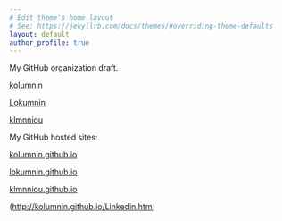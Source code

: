 ```yaml
---
# Edit theme's home layout
# See: https://jekyllrb.com/docs/themes/#overriding-theme-defaults
layout: default
author_profile: true
---
```

My GitHub organization draft.

[kolumnin](https://github.com/kolumnin)

[Lokumnin](https://github.com/lokumnin)

[klmnniou](https://github.com/klmnniou)

My GitHub hosted sites:

[kolumnin.github.io](http://kolumnin.github.io)

[lokumnin.github.io](http://lokumnin.github.io)

[klmnniou.github.io](http://klmnniou.github.io)


(http://kolumnin.github.io/Linkedin.html
